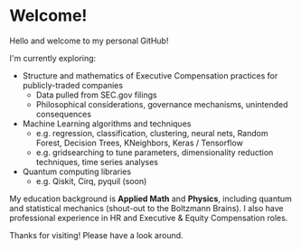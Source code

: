 <!--- - 👋 Hi, I’m @sfreagin
- 👀 I’m interested in ...
- 🌱 I’m currently learning ...
- 💞️ I’m looking to collaborate on ...
- 📫 How to reach me ...
--->
<!---
sfreagin/sfreagin is a ✨ special ✨ repository because its `README.md` (this file) appears on your GitHub profile.
You can click the Preview link to take a look at your changes.
--->
# Welcome!

Hello and welcome to my personal GitHub! 

I'm currently exploring:
- Structure and mathematics of Executive Compensation practices for publicly-traded companies
  - Data pulled from SEC.gov filings
  - Philosophical considerations, governance mechanisms, unintended consequences
- Machine Learning algorithms and techniques
  -   e.g. regression, classification, clustering, neural nets, Random Forest, Decision Trees, KNeighbors, Keras / Tensorflow
  -   e.g. gridsearching to tune parameters, dimensionality reduction techniques, time series analyses
- Quantum computing libraries
  - e.g. Qiskit, Cirq, pyquil (soon)

My education background is **Applied Math** and **Physics**, including quantum and statistical mechanics (shout-out to the Boltzmann Brains). I also have professional experience in HR and Executive & Equity Compensation roles.

Thanks for visiting! Please have a look around.

